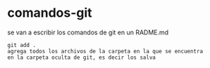 # comandos-git
se van a escribir los comandos de git en un RADME.md

```
git add .
agrega todos los archivos de la carpeta en la que se encuentra
en la carpeta oculta de git, es decir los salva
```
